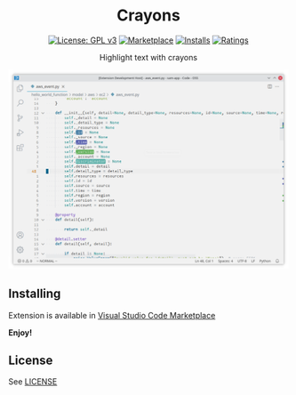 <div align="center">

# Crayons

[![License: GPL v3](https://img.shields.io/badge/License-GPL%20v3-blue.svg)](https://www.gnu.org/licenses/gpl-3.0) [![Marketplace](https://vsmarketplacebadge.apphb.com/version/vallyscode.crayons.svg)](https://marketplace.visualstudio.com/items/vallyscode.crayons) [![Installs](https://vsmarketplacebadge.apphb.com/installs/vallyscode.crayons.svg)](https://marketplace.visualstudio.com/items/vallyscode.crayons) [![Ratings](https://vsmarketplacebadge.apphb.com/rating-short/vallyscode.crayons.svg)](https://marketplace.visualstudio.com/items/vallyscode.crayons)

Highlight text with crayons

![Extension preview](screenshots/preview.png)

</div>

## Installing 

Extension is available in [Visual Studio Code Marketplace](https://marketplace.visualstudio.com/items/vallyscode.crayons)

**Enjoy!**

## License

See [LICENSE](LICENSE)

